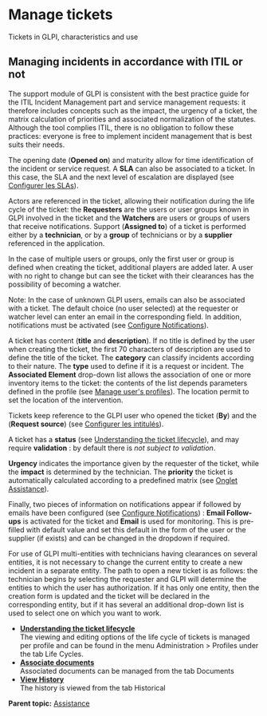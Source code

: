Manage tickets
==============

Tickets in GLPI, characteristics and use

Managing incidents in accordance with ITIL or not
-------------------------------------------------

The support module of GLPI is consistent with the best practice guide
for the ITIL Incident Management part and service management requests:
it therefore includes concepts such as the impact, the urgency of a
ticket, the matrix calculation of priorities and associated
normalization of the statutes. Although the tool complies ITIL, there is
no obligation to follow these practices: everyone is free to implement
incident management that is best suits their needs.

The opening date (**Opened on**) and maturity allow for time
identification of the incident or service request. A **SLA** can also be
associated to a ticket. In this case, the SLA and the next level of
escalation are displayed (see [Configurer les
SLAs](config_sla.html "Dans GLPI, administrer les SLAs peut se faire à partir du menu Configuration > SLAs.")).

Actors are referenced in the ticket, allowing their notification during
the life cycle of the ticket: the **Requesters** are the users or user
groups known in GLPI involved in the ticket and the **Watchers** are
users or groups of users that receive notifications. Support (**Assigned
to**) of a ticket is performed either by a **technician**, or by a
**group** of technicians or by a **supplier** referenced in the
application.

In the case of multiple users or groups, only the first user or group is
defined when creating the ticket, additional players are added later. A
user with no right to change but can see the ticket with their
clearances has the possibility of becoming a watcher.

Note: In the case of unknown GLPI users, emails can also be associated
with a ticket. The default choice (no user selected) at the requester or
watcher level can enter an email in the corresponding field. In
addition, notifications must be activated (see [Configure
Notifications](config_notification.html "Notifications are configured from the menu Setup > Notifications ;")).

A ticket has content (**title** and **description**). If no title is
defined by the user when creating the ticket, the first 70 characters of
description are used to define the title of the ticket. The **category**
can classify incidents according to their nature. The **type** used to
define if it is a request or incident. The **Associated Element**
drop-down list allows the association of one or more inventory items to
the ticket: the contents of the list depends parameters defined in the
profile (see [Manage user's
profiles](administration_profile.html "In GLPI, profiles are managed from the menu Administration > Profiles.")).
The location permit to set the location of the intervention.

Tickets keep reference to the GLPI user who opened the ticket (**By**)
and the (**Request source**) (see [Configurer les
intitulés](config_dropdown.html "Les intitulés se configurent depuis le menu Configuration > Intitulés")).

A ticket has a **status** (see [Understanding the ticket
lifecycle](helpdesk_lifecycle.html "The viewing and editing options of the life cycle of tickets is managed per profile and can be found in the menu Administration > Profiles under the tab Life Cycles.")),
and may require **validation** : by default there is *not subject to
validation*.

**Urgency** indicates the importance given by the requester of the
ticket, while the **impact** is determined by the technician. The
**priority** the ticket is automatically calculated according to a
predefined matrix (see [Onglet
Assistance](config_common_assist.html "Cet onglet permet de paramétrer le comportement de la partie assistance de GLPI.")).

Finally, two pieces of information on notifications appear if followed
by emails have been configured (see [Configure
Notifications](config_notification.html "Notifications are configured from the menu Setup > Notifications ;"))
: **Email Follow-ups** is activated for the ticket and **Email** is used
for monitoring. This is pre-filled with default value and set this
default in the form of the user or the supplier (if exists) and can be
changed in the dropdown if required.

For use of GLPI multi-entities with technicians having clearances on
several entities, it is not necessary to change the current entity to
create a new incident in a separate entity. The path to open a new
ticket is as follows: the technician begins by selecting the requester
and GLPI will determine the entities to which the user has
authorization. If it has only one entity, then the creation form is
updated and the ticket will be declared in the corresponding entity, but
if it has several an additional drop-down list is used to select one on
which you want to work.

-   **[Understanding the ticket
    lifecycle](../glpi/helpdesk_lifecycle.html)**\
     The viewing and editing options of the life cycle of tickets is
    managed per profile and can be found in the menu Administration \>
    Profiles under the tab Life Cycles.
-   **[Associate documents](../glpi/inventory_document.html)**\
     Associated documents can be managed from the tab Documents
-   **[View History](../glpi/inventory_log.html)**\
     The history is viewed from the tab Historical

**Parent topic:**
[Assistance](../glpi/helpdesk.html "The GLPI Assistance help desk")
